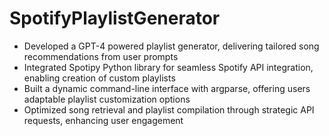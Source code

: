 # SpotifyPlaylistGenerator

* Developed a GPT-4 powered playlist generator, delivering tailored song recommendations from user prompts
* Integrated Spotipy Python library for seamless Spotify API integration, enabling creation of custom playlists
* Built a dynamic command-line interface with argparse, offering users adaptable playlist customization options
* Optimized song retrieval and playlist compilation through strategic API requests, enhancing user engagement
